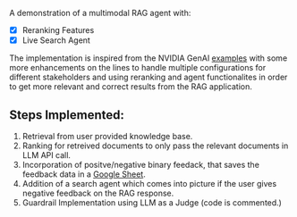 A demonstration of a multimodal RAG agent with:  
* [x] Reranking Features
* [x] Live Search Agent

The implementation is inspired from the NVIDIA GenAI [examples](https://github.com/NVIDIA/GenerativeAIExamples) with some more enhancements on the lines to handle multiple configurations for different stakeholders and using reranking and agent functionalites in order to get more relevant and correct results from the RAG application.

## Steps Implemented:  
1. Retrieval from user provided knowledge base.
2. Ranking for retreived documents to only pass the relevant documents in LLM API call.
3. Incorporation of positve/negative binary feedack, that saves the feedback data in a [Google Sheet](https://docs.google.com/spreadsheets/d/1XgKCxp2qMASO3bwhPBJQBOavY1Fnqd6ZFZ3rnxLP9Nk/edit?usp=sharing).
4. Addition of a search agent which comes into picture if the user gives negative feedback on the RAG response.
5. Guardrail Implementation using LLM as a Judge (code is commented.)  
